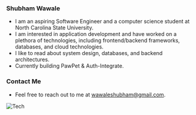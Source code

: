 ### Shubham Wawale
- I am an aspiring Software Engineer and a computer science student at North Carolina State University.
- I am interested in application development and have worked on a plethora of technologies, including frontend/backend frameworks, databases, and cloud technologies.
- I like to read about system design, databases, and backend architectures.
- Currently building PawPet & Auth-Integrate.
### Contact Me
- Feel free to reach out to me at wawaleshubham@gmail.com.

<!--
**shubham-wawale/shubham-wawale** is a ✨ _special_ ✨ repository because its `README.md` (this file) appears on your GitHub profile.

Here are some ideas to get you started:

- 🔭 I’m currently working on ...
- 🌱 I’m currently learning ...
- 👯 I’m looking to collaborate on ...
- 🤔 I’m looking for help with ...
- 💬 Ask me about ...
- 📫 How to reach me: ...
- 😄 Pronouns: ...
- ⚡ Fun fact: ...
-->
![Tech](https://github-readme-tech-stack.vercel.app/api/cards?title=Tech+Range&align=center&titleAlign=center&fontFamily=JetBrains+Mono&lineHeight=8&lineCount=3&theme=discord&width=800&bg=%23202226&badge=%232f3137&border=%232f3137&titleColor=%235865f2&line1=javascript%2Cjavascript%2Cf9f6f6%3Bjava%2Cjava%2Cf9f6f6%3BPython%2Cpython%2Cf9f6f6%3BSQL%2Csql%2Cf9f6f6%3Bhtml%2Chtml%2Cf9f6f6%3Bcss%2Ccss%2Cf9f6f6%3B&line2=react%2Creact%2Cf9f6f6%3Bnode.js%2Cnode%2Cf9f6f6%3Bexpress%2Cexpress%2Cf9f6f6%3Bflask%2Cflask%2Cf9f6f6%3Bjest%2Cjest%2Cf9f6f6%3BSass%2Csass%2Cf9f6f6%3B&line3=mongodb%2Cmongo%2Cf9f6f6%3Bmysql%2Cmysql%2Cf9f6f6%3Bgit%2Cgit%2Cf9f6f6%3BAWS%2Caws%2Cf9f6f6%3Bjira%2Cjira%2Cf9f6f6%3BDocker%2Cdocker%2Cf9f6f6%3Bkubernetes%2Ckubernetes%2Cf9f6f6%3B)

